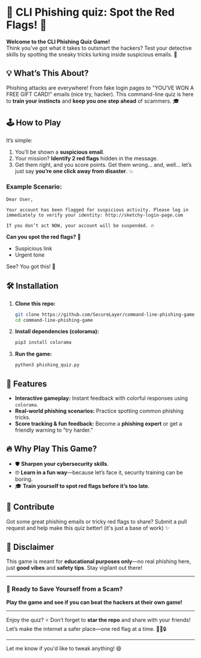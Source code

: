 
# 🎣 CLI Phishing quiz: Spot the Red Flags! 🚨

**Welcome to the CLI Phishing Quiz Game!**  
Think you’ve got what it takes to outsmart the hackers? Test your detective skills by spotting the sneaky tricks lurking inside suspicious emails. 🚀

## 💡 What’s This About?
Phishing attacks are everywhere! From fake login pages to "YOU’VE WON A FREE GIFT CARD!" emails (nice try, hacker). This command-line quiz is here to **train your instincts** and **keep you one step ahead** of scammers. 🎓

## 🕹️ How to Play
It’s simple:
1. You’ll be shown a **suspicious email**.  
2. Your mission? **Identify 2 red flags** hidden in the message.
3. Get them right, and you score points. Get them wrong... and, well... let’s just say **you’re one click away from disaster**. 💥

### Example Scenario:
```
Dear User,

Your account has been flagged for suspicious activity. Please log in
immediately to verify your identity: http://sketchy-login-page.com

If you don’t act NOW, your account will be suspended. 🔥
```
**Can you spot the red flags?** 🤔  
- Suspicious link  
- Urgent tone  

See? You got this! 🎯

## 🛠️ Installation
1. **Clone this repo:**
   ```bash
   git clone https://github.com/SecureLayer/command-line-phishing-game.git
   cd command-line-phishing-game
   ```

2. **Install dependencies (colorama):**
   ```bash
   pip3 install colorama
   ```

3. **Run the game:**
   ```bash
   python3 phishing_quiz.py
   ```

## 🎨 Features
- **Interactive gameplay:** Instant feedback with colorful responses using `colorama`.
- **Real-world phishing scenarios:** Practice spotting common phishing tricks.
- **Score tracking & fun feedback:** Become a **phishing expert** or get a friendly warning to “try harder.”

## 🔥 Why Play This Game?
- 🛡️ **Sharpen your cybersecurity skills**.
- 🤓 **Learn in a fun way**—because let’s face it, security training can be boring.
- 🎓 **Train yourself to spot red flags before it’s too late**.

## 👥 Contribute
Got some great phishing emails or tricky red flags to share? Submit a pull request and help make this quiz better! (it's just a base of work) ✨

## 📢 Disclaimer
This game is meant for **educational purposes only**—no real phishing here, just **good vibes** and **safety tips**. Stay vigilant out there!

---

### 🚀 Ready to Save Yourself from a Scam?  
**Play the game and see if you can beat the hackers at their own game!**

---

Enjoy the quiz? ⭐️ Don’t forget to **star the repo** and share with your friends! Let’s make the internet a safer place—one red flag at a time. 🕵️‍♂️🔒

---

Let me know if you'd like to tweak anything! 😄